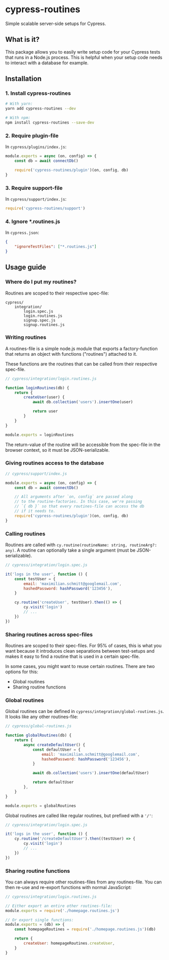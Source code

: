 # cypress-routines

Simple scalable server-side setups for Cypress.

## What is it?

This package allows you to easily write setup code for your Cypress tests that runs in a Node.js process. This is helpful when your setup code needs to interact with a database for example.

## Installation

### 1. Install cypress-routines

```bash
# With yarn:
yarn add cypress-routines --dev

# With npm:
npm install cypress-routines --save-dev
```

### 2. Require plugin-file

In `cypress/plugins/index.js`:

```js
module.exports = async (on, config) => {
	const db = await connectDb()

	require('cypress-routines/plugin')(on, config, db)
}
```

### 3. Require support-file

In `cypress/support/index.js`:

```js
require('cypress-routines/support')
```

### 4. Ignore \*.routines.js

In `cypress.json`:

```json
{
	"ignoreTestFiles": ["*.routines.js"]
}
```

## Usage guide

### Where do I put my routines?

Routines are scoped to their respective spec-file:

```
cypress/
	integration/
		login.spec.js
		login.routines.js
		signup.spec.js
		signup.routines.js
```

### Writing routines

A routines-file is a simple node.js module that exports a factory-function that returns an object with functions ("routines") attached to it.

These functions are the routines that can be called from their respective spec-file.

```js
// cypress/integration/login.routines.js

function loginRoutines(db) {
	return {
		createUser(user) {
			await db.collection('users').insertOne(user)

			return user
		}
	}
}

module.exports = loginRoutines
```

The return-value of the routine will be accessible from the spec-file in the browser context, so it must be JSON-serializable.

### Giving routines access to the database

```js
// cypress/support/index.js

module.exports = async (on, config) => {
	const db = await connectDb()

	// All arguments after `on, config` are passed along
	// to the routine-factories. In this case, we're passing
	// `{ db }` so that every routines-file can access the db
	// if it needs to.
	require('cypress-routines/plugin')(on, config, db)
}
```

### Calling routines

Routines are called with `cy.routine(routineName: string, routineArg?: any)`. A routine can optionally take a single argument (must be JSON-serializable).

```js
// cypress/integration/login.spec.js

it('logs in the user', function () {
	const testUser = {
		email: 'maximilian.schmitt@googlemail.com',
		hashedPassword: hashPassword('123456'),
	}

	cy.routine('createUser', testUser).then(() => {
		cy.visit('login')
		// ...
	})
})
```

### Sharing routines across spec-files

Routines are scoped to their spec-files. For 95% of cases, this is what you want because it introduces clean separations between test-setups and makes it easy to find a routine that is used in a certain spec-file.

In some cases, you might want to reuse certain routines. There are two options for this:

-   Global routines
-   Sharing routine functions

### Global routines

Global routines can be defined in `cypress/integration/global-routines.js`. It looks like any other routines-file:

```js
// cypress/global-routines.js

function globalRoutines(db) {
	return {
		async createDefaultUser() {
			const defaultUser = {
				email: 'maximilian.schmitt@googlemail.com',
				hashedPassword: hashPassword('123456'),
			}

			await db.collection('users').insertOne(defaultUser)

			return defaultUser
		},
	}
}

module.exports = globalRoutines
```

Global routines are called like regular routines, but prefixed with a `'/'`:

```js
// cypress/integration/login.spec.js

it('logs in the user', function () {
	cy.routine('/createDefaultUser').then((testUser) => {
		cy.visit('login')
		// ...
	})
})
```

### Sharing routine functions

You can always require other routines-files from any routines-file. You can then re-use and re-export functions with normal JavaScript:

```js
// cypress/integration/login.routines.js

// Either export an entire other routines-file:
module.exports = require('./homepage.routines.js')

// Or export single functions:
module.exports = (db) => {
	const homepageRoutines = require('./homepage.routines.js')(db)

	return {
		createUser: homepageRoutines.createUser,
	}
}
```

